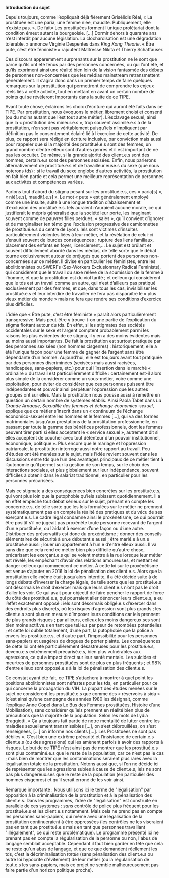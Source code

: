 **Introduction du sujet**

Depuis toujours, comme l’expliquait déjà fièrement Grisélidis Réal, « La prostituée est une paria, une femme niée, maudite. Publiquement, elle n’existe pas. ». De fait« Les prostituées forment l’unique prolétariat dont la condition émeut autant la bourgeoisie. […] Dormir dehors à quarante ans n’est interdit par aucune législation. La clochardisation est une dégradation tolérable. » annonce Virginie Despentes dans *King Kong Theorie*. « Être pute, c’est être féministe » rajoutent Maîtresse Nikita et Thierry Schaffauser.

Ces discours apparemment surprenants sur la prostitution ne le sont que parce qu’ils ont été tenus par des personnes concernées, ou qui l’ont été, et qu’ils expriment ainsi une réalité bien loin de la vision fantasmée des débats de personnes non-concernées que les médias mainstream retransmettent généralement. Il s’agira donc dans un premier temps de faire quelques remarques sur la prostitution qui permettront de comprendre les enjeux réels liés à cette activité, tout en mettant en avant un certain nombre de points qui se révéleront importants dans la suite de ce TIPE.

Avant toute chose, éclairons les choix d’écriture qui auront été faits dans ce TIPE. Par prostitution, nous évoquons le métier, librement choisi et consenti (ou du moins autant que l’est tout autre métier). L’esclavage sexuel, ainsi que la « prostitution des mineur.e.s », trop souvent assimilé.e.s à de la prostitution, n’en sont pas véritablement puisqu’iels n’impliquent par définition pas le consentement éclairé lié à l’exercice de cette activité. De plus, ce rapport sera rédigé en écriture inclusive, par conviction mais aussi pour rappeler que si la majorité des prostitué.e.s sont des femmes, un grand nombre d’entre elleux sont d’autres genres et il est important de ne pas les occulter. De même, si la grande ajorité des client.e.s sont des hommes, certain.e.s sont des personnes sexisées. Enfin, nous parlerons alternativement de prostitué.e.s et de travailleur.euse.s du sexe (que nous noterons tds) : si le travail du sexe englobe d’autres activités, la prostitution en fait bien partie et cela permet une meilleure représentation de personnes aux activités et compétences variées.

Parlons tout d’abord du stigma pesant sur les prostitué.e.s, ces « paria[s] », « nié[.e.s], maudit[.e.s] ». Le mot « pute » est généralement employé comme une insulte, suite à une longue tradition d’abaissement et d’exclusion des prostitué.e.s. Iels auraient n’auraient aucune morale, ce qui justifierait le mépris généralisé que la société leur porte, les imaginant souvent comme de pauvres filles perdues, « sales », qu’il convient d’ignorer et de marginaliser (en témoigne l’exclusion progressive des camionnettes de prostitué.e.s du centre de Lyon). Iels sont victimes d’insultes particulièrement violentes liées à leur métier, et la révélation de celui-ci s’ensuit souvent de lourdes conséquences : rupture des liens familiaux, placement des enfants en foyer, licenciement,… Le sujet est brûlant et souvent difficilement abordé dans les médias, de telle sorte que le débat tourne exclusivement autour de préjugés que portent des personnes non-concernées sur ce métier. Il divise en particulier les féministes, entre les abolitionnistes ou SWERFs (Sex-Workers Exclusionnary Radical Feminists), qui considèrent que le travail du sexe relève de la soumission de la femme à l’homme, et que la prostitution est du viol tarifé ; et celleux qui considèrent que le tds est un travail comme un autre, qui n’est d’ailleurs pas pratiqué exclusivement par des femmes, et que, dans tous les cas, invisibiliser les prostitué.e.s et leur interdire de travailler ne fera pas disparaître le « plus vieux métier du monde » mais ne fera que rendre ses conditions d’exercice plus difficiles.

L’idée que « Être pute, c’est être féministe » paraît alors particulièrement transgressive. Mais peut-être y trouve-t-on une partie de l’explication du stigma flottant autour du  tds. En effet, si les stigmates des sociétés occidentales sur le sexe et l’argent comptent probablement parmi les raisons les plus évidentes de ce stigma, il y en a des moins évidentes mais au moins aussi importantes. De fait la prostitution est surtout pratiquée par des personnes sexisées (non hommes cisgenres) : historiquement, elle a été l’unique façon pour une femme de gagner de l’argent sans être dépendante d’un homme. Aujourd’hui, elle est toujours avant tout pratiquée par des personnes discriminées (sexisées mais aussi racisées, handicapées, sans-papiers, etc.) pour qui l’insertion dans le marché « ordinaire » du travail est particulièrement difficile : certainement est-il alors plus simple de la considérer comme un sous-métier, voire comme une exploitation, pour éviter de considérer que ces personnes puissent être indépendantes et pouvoir ainsi perpétuer l’oppression que les autres groupes ont sur elles. Mais la prostitution nous pousse aussi à remettre en question un certain nombre de systèmes établis. Ainsi Paola Tabet dans *La Grande Arnaque, Sexualité des femmes et échange économico-sexuel*, explique que ce métier s’inscrit dans un « continuum de l’échange économico-sexuel entre les hommes et le femmes […], qui va des formes matrimoniales jusqu’aux prestations de la prostitution professionnelle, en passant par toute la gamme des bénéfices professionnels, dont les femmes peuvent tirer parti si elles acceptent le « service sexuel », autrement dit si elles acceptent de coucher avec tout détenteur d’un pouvoir institutionnel, économique, politique ». Plus encore que le mariage et l’oppression patriarcale, la prostitution interroge aussi notre rapport au travail. Peu d’études ont été menées sur le sujet, mais l’idée revient souvent dans les discussions entre tds que l’un des avantages principaux de ce métier tient à l’autonomie qu’il permet sur la gestion de son temps, sur le choix des interactions sociales, et plus globalement sur leur indépendance, souvent difficiles à obtenir dans le salariat traditionnel, en particulier pour les personnes précarisées. 

Mais ce stigmate a des conséquences bien concrètes sur les prostitué.e.s, qui vont plus loin que la putophobie qu’iels subissent quotidiennement. Il a en effet empêché tout débat sérieux sur le sujet, prenant en compte les concerné.e.s, de telle sorte que les lois formulées sur le métier ne prennent systématiquement pas en compte la réalité des pratiques et du vécu de ses exerçant.e.s.  Le cadre légal condamne ainsi le proxénétisme, ce qui pourrait être positif s’il ne jugeait pas proxénète toute personne recevant de l’argent d’un.e prostitué.e, ou l’aidant à exercer d’une façon ou d’une autre. Distribuer des préservatifs est donc du proxénétisme ; donner des conseils élémentaires de sécurité à un.e débutant.e aussi ; être marié.e à un.e prostitué.e aussi ; louer un appartement à l’un.e d’entre elleux aussi. Il va sans dire que cela rend ce métier bien plus difficile qu’autre chose, précarisant les exerçant.e.s qui se voient mettre à la rue lorsque leur métier est révélé, les empêchant d’avoir des relations amoureuses, et mettant en danger celleux qui commencent ce métier. À cette loi sur le proxénétisme est venue s’ajouter en 2016 la loi de pénalisation des client.e.s. Alors que la prostitution elle-même était jusqu’alors interdite, il a été décidé suite à de longs débats d’inverser la charge légale, de telle sorte que les prostitué.e.s ont désormais le droit d’exercer mais que leurs client.e.s n’ont pas le droit d’aller les voir. Ce qui avait pour objectif de faire pencher le rapport de force du côté des prostitué.e.s, qui pourraient aller dénoncer leurs client.e.s, a eu l’effet exactement opposé : iels sont désormais obligé.e.s d’exercer dans des endroits plus discrets, où les risques d’agression sont plus grands ; les client.e.s sont plus en mesure d’imposer leurs conditions car iels prennent de plus grands risques ; par ailleurs, celleux les moins dangereux.ses sont bien moins actif.ve.s en tant que tel.le.s par peur de retombées potentielles ; et cette loi oublie totalement, d’une part, la putophobie que la police a envers les prostitué.e.s, et d’autre part, l’impossibilité pour les personnes sans-papiers et usagères de drogues de porter plainte. Les conséquences de cette loi ont été particulièrement désastreuses pour les prostitué.e.s, devenu.e.s extrêmement précarisé.e.s,  bien plus vulnérables aux agressions, ce qui a impact direct sur leur santé mentale. Les suicides et meurtres de personnes prostituées sont de plus en plus fréquents ; et 98% d’entre elleux sont opposé.e.s à la loi de pénalisation des client.e.s.

Ce constat ayant été fait, ce TIPE s’attachera à montrer à quel point les positions abolitionnistes sont néfastes pour les tds, en particulier pour ce qui concerne la propagation du VIH. La plupart des études menées sur le sujet ne considèrent les prostitué.e.s que comme des « réservoirs à sida » (c’est ainsi qu’une campagne des années 1980 les désignait, comme l’explique Anne Copel dans Le Bus des Femmes prostituées, Histoire d’une Mobilisation), sans considérer qu’iels prennent en réalité bien plus de précautions que la majorité de la population. Selon les mots de Lydia Braggiotti, « Ça a toujours fait partie de notre mentalité de lutter contre les maladies sexuellement transmissibles […], on s’est débrouillées, on s’est renseignées, […] on informe nos clients […]. Les Prostituées ne sont pas débiles ». C’est bien une extrême précarité et l’insistance de certain.e.s client.e.s (ou des agressions) qui les amènent parfois à avoir des rapports à risques. Le but de ce TIPE n’est ainsi pas de montrer que les prostitué.e.s sont plus
contaminé.e.s que le reste de la population, car ce n’est pas le cas ; mais bien de montrer que les contaminations seraient plus rares avec la légalisation totale de la prostitution. Notons aussi que, si l’on ne décide ici de représenter que les agressions subies à cause de client.e.s, iels ne sont pas plus dangereux.ses que le reste de la population (en particulier des hommes cisgenres) et qu’il serait erroné de les voir ainsi.


Remarque importante : Nous utilisons ici le terme de "légalisation" par opposition à la criminalisation de la prostitution et à la pénalisation des client.e.s. Dans les programmes, l'idée de "légalisation" est construite en parallèle de ces systèmes : *sans* contrôle de police plus fréquent pour les prostitué.e.s et les client.e.s notamment. Mais cela ne prend pas en compte les personnes sans-papiers, qui même avec une légalisation de la prostitution continueraient à être oppressées (les contrôles ne les viseraient pas en tant que prostitué.e.s mais en tant que personnes travaillant "illégalement", ce qui reste problématique). Le programme présenté ici ne prenant pas en compte la régularisation de la personne ou non, l'abus de langage semblait acceptable. Cependant il faut bien garder en tête que cela ne reste qu'un abus de langage, et que ce que demandent réellement les tds, c'est la décriminalisation *totale* (sans pénalisation des client.e.s ou autre loi hypocrite d'évitement) de leur métier (ou la régularisation de tout.e.s les sans-papiers, mais ce projet ne semble malheureusement pas faire partie d'un horizon politique proche).

